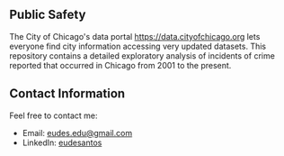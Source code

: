 ## Public Safety

The City of Chicago's data portal https://data.cityofchicago.org lets everyone find city information accessing very updated datasets. This repository contains a detailed exploratory analysis of incidents of crime reported that occurred in Chicago from 2001 to the present.

## Contact Information

Feel free to contact me:

* Email: [eudes.edu@gmail.com](mailto:eudes.edu@gmail.com)
* LinkedIn: [eudesantos](https://br.linkedin.com/in/eudesantos)
